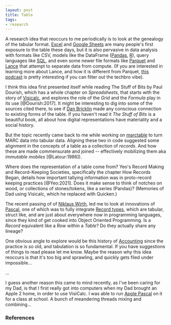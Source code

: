 ```yaml
---
layout: post
title: Table
tags:
- research
---
```


A research idea that reoccurs to me periodically is to look at the genealogy of the tabular format. [Excel] and [Google Sheets] are many people's first exposure to the table these days, but it is also pervasive in data analysis with formats like CSV, models like the DataFrame ([Pandas], [R]), query languages like [SQL], and even some newer file formats like [Parquet] and [Lance] that attempt to separate data from compute. (If you are interested in learning more about Lance, and how it is different from Parquet, [this podcast] is pretty interesting if you can filter out the techbro vibe).

I think this idea first presented itself while reading The Stuff of Bits by Paul Dourish, which has a whole chapter on *Spreadsheets*, that starts with the story of [Visicalc], and explores the role of the *Grid* and the *Formula* play in its use [@Dourish:2017]. It might be interesting to dig into some of the sources cited there, to see if [Dan Bricklin] made any conscious connection to existing forms of the table. If you haven't read it *The Stuff of Bits* is a beautiful book, all about how digital representations have materiality and a social history.

But the topic recently came back to me while working on [marctable] to turn MARC data into tabular data. Aligning these two in code suggested some alignment in the concepts of a table as a collection of *records*. And how these are made commensurate and joined -- effectively mobilizing them aka *immutable mobiles* [@Latour:1986]).

Where does the representation of a table come from? Yeo's Record Making and Record-Keeping Societies, specifically the chapter How Records Began, details how important tallying information was in proto-record keeping practices [@Yeo:2021]. Does it make sense to think of notches on wood, or collections of stones/tokens, like a series (Pandas)? (Memories of Dad using Visicalc, which he replaced with Quicken.)

The recent passing of of [Niklaus Wirth], led me to look at innovations of [Pascal], one of which was to fully integrate [Record types], which are tabular, struct like, and are just about everywhere now in programming languages, since they kind of get cooked into Object Oriented Programming. Is a *Record* equivalent like a *Row* within a *Table*? Do they actually share any lineage? 

One obvious angle to explore would be this history of [Accounting] since the practice is so old, and tabulation is so fundamental. If you have suggestions of things to read please let me know. Maybe the reason why this idea reoccurs is that it's too big and sprawling, and quickly gets filed under impossible...

...

I guess another reason this came to mind recently, as I've been caring for my Dad, is that I first really got into computers when my Dad brought an Apple 2 home, in order to use VisiCalc. I was able to run [Apple Pascal] on it for a class at school. A bunch of meandering threads mixing and combining...

### References

[Excel]: https://en.wikipedia.org/wiki/Excel
[Google Sheets]: https://en.wikipedia.org/wiki/Google_Sheets
[Pandas]: https://en.wikipedia.org/wiki/Pandas_(software)
[R]: https://en.wikipedia.org/wiki/R_(programming_language)
[SQL]: https://en.wikipedia.org/wiki/SQL
[Parquet]: https://en.wikipedia.org/wiki/Apache_Parquet
[Lance]: https://lancedb.github.io/lance/
[marctable]: https://github.com/sul-dlss-labs/marctable
[Pascal]: https://en.wikipedia.org/wiki/Pascal_(programming_language)
[Accounting]: https://en.wikipedia.org/wiki/History_of_accounting
[Record types]: https://en.wikipedia.org/wiki/Record_(computer_science)
[Dan Bricklin]: https://en.wikipedia.org/wiki/Dan_Bricklin
[VisiCalc]: https://en.wikipedia.org/wiki/VisiCalc
[Apple Pascal]: https://en.wikipedia.org/wiki/Apple_Pascal
[this podcast]: https://changelog.com/practicalai/250
[Niklaus Wirth]: https://en.wikipedia.org/wiki/Niklaus_Wirth
